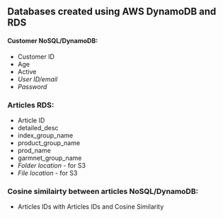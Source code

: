 ## Databases created using AWS DynamoDB and RDS

#### Customer NoSQL/DynamoDB:
* Customer ID
* Age
* Active
* *User ID/email*
* *Password*

### Articles RDS:
* Article ID
* detailed_desc
* index_group_name
* product_group_name
* prod_name
* garmnet_group_name
* *Folder location* - for S3
* *File location* - for S3

### Cosine similairty between articles NoSQL/DynamoDB:
* Articles IDs with Articles IDs and Cosine Similarity

